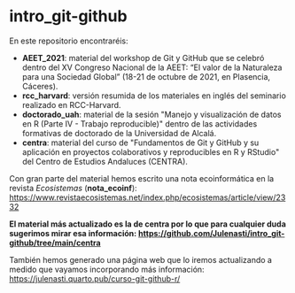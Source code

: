 # intro_git-github
En este repositorio encontraréis:
- **AEET_2021**: material del workshop de Git y GitHub que se celebró dentro del XV Congreso Nacional de la AEET: “El valor de la Naturaleza para una Sociedad Global” (18-21 de octubre de 2021, en Plasencia, Cáceres).
- **rcc_harvard**: versión resumida de los materiales en inglés del seminario realizado en RCC-Harvard.
- **doctorado_uah**: material de la sesión "Manejo y visualización de datos en R (Parte IV - Trabajo reproducible)" dentro de las actividades formativas de doctorado de la Universidad de Alcalá.
- **centra**: material del curso de "Fundamentos de Git y GitHub y su aplicación en proyectos colaborativos y reproducibles en R y RStudio" del Centro de Estudios Andaluces (CENTRA).

Con gran parte del material hemos escrito una nota ecoinformática en la revista *Ecosistemas* (**nota_ecoinf**): https://www.revistaecosistemas.net/index.php/ecosistemas/article/view/2332

**El material más actualizado es la de centra por lo que para cualquier duda sugerimos mirar esa información: https://github.com/Julenasti/intro_git-github/tree/main/centra**

También hemos generado una página web que lo iremos actualizando a medido que vayamos incorporando más información: https://julenasti.quarto.pub/curso-git-github-r/
